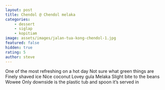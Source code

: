 ```yaml
---
layout: post
title: Chendol @ Chendol melaka
categories: 
    - dessert
    - siglap
    - kopitiam
image: assets/images/jalan-tua-kong-chendol-1.jpg
featured: false
hidden: true
rating: 5
author: steve
---
```


One of the most refreshing on a hot day 
Not sure what green things are
Finely shaved ice 
Nice coconut 
Lovey gula Melaka 
Slight bite to the beans 
Wowee
Only downside is the plastic tub and spoon it’s served in 